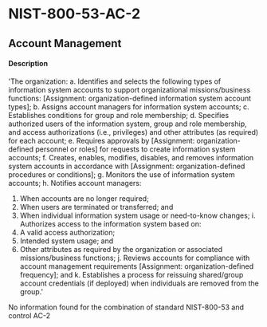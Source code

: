 # NIST-800-53-AC-2
## Account Management
#### Description
'The organization:
a.	Identifies and selects the following types of information system accounts
to support organizational missions/business functions: [Assignment:
organization-defined information system account types];
b.	Assigns account managers for information system accounts;
c.	Establishes conditions for group and role membership;
d.	Specifies authorized users of the information system, group and role
membership, and access authorizations (i.e., privileges) and other
attributes (as required) for each account;
e.	Requires approvals by [Assignment: organization-defined personnel or
roles] for requests to create information system accounts;
f.	Creates, enables, modifies, disables, and removes information system
accounts in accordance with [Assignment: organization-defined procedures or
conditions];
g.	Monitors the use of information system accounts;
h.	Notifies account managers:
  1.	When accounts are no longer required;
  2.	When users are terminated or transferred; and
  3.	When individual information system usage or need-to-know changes;
i.	Authorizes access to the information system based on:
  1.	A valid access authorization;
  2.	Intended system usage; and
  3.	Other attributes as required by the organization or associated missions/business functions;
j.	Reviews accounts for compliance with account management requirements
[Assignment: organization-defined frequency]; and
k.	Establishes a process for reissuing shared/group account credentials (if
deployed) when individuals are removed from the group.'

No information found for the combination of standard NIST-800-53 and control AC-2

